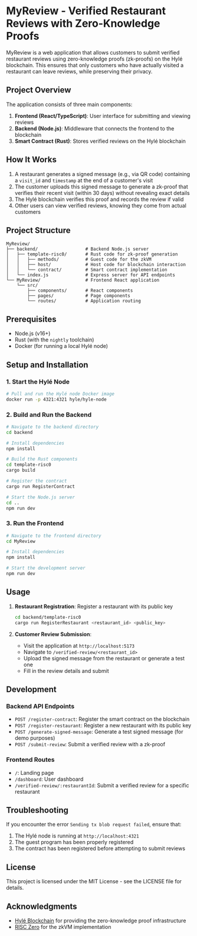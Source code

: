 # MyReview - Verified Restaurant Reviews with Zero-Knowledge Proofs

MyReview is a web application that allows customers to submit verified restaurant reviews using zero-knowledge proofs (zk-proofs) on the Hylé blockchain. This ensures that only customers who have actually visited a restaurant can leave reviews, while preserving their privacy.

## Project Overview

The application consists of three main components:

1. **Frontend (React/TypeScript)**: User interface for submitting and viewing reviews
2. **Backend (Node.js)**: Middleware that connects the frontend to the blockchain
3. **Smart Contract (Rust)**: Stores verified reviews on the Hylé blockchain

## How It Works

1. A restaurant generates a signed message (e.g., via QR code) containing a `visit_id` and `timestamp` at the end of a customer's visit
2. The customer uploads this signed message to generate a zk-proof that verifies their recent visit (within 30 days) without revealing exact details
3. The Hylé blockchain verifies this proof and records the review if valid
4. Other users can view verified reviews, knowing they come from actual customers

## Project Structure

```
MyReview/
├── backend/                  # Backend Node.js server
│   ├── template-risc0/       # Rust code for zk-proof generation
│   │   ├── methods/          # Guest code for the zkVM
│   │   ├── host/             # Host code for blockchain interaction
│   │   └── contract/         # Smart contract implementation
│   └── index.js              # Express server for API endpoints
└── MyReview/                 # Frontend React application
    └── src/
        ├── components/       # React components
        ├── pages/            # Page components
        └── routes/           # Application routing
```

## Prerequisites

- Node.js (v16+)
- Rust (with the `nightly` toolchain)
- Docker (for running a local Hylé node)

## Setup and Installation

### 1. Start the Hylé Node

```bash
# Pull and run the Hylé node Docker image
docker run -p 4321:4321 hyle/hyle-node
```

### 2. Build and Run the Backend

```bash
# Navigate to the backend directory
cd backend

# Install dependencies
npm install

# Build the Rust components
cd template-risc0
cargo build

# Register the contract
cargo run RegisterContract

# Start the Node.js server
cd ..
npm run dev
```

### 3. Run the Frontend

```bash
# Navigate to the frontend directory
cd MyReview

# Install dependencies
npm install

# Start the development server
npm run dev
```

## Usage

1. **Restaurant Registration**: Register a restaurant with its public key

   ```bash
   cd backend/template-risc0
   cargo run RegisterRestaurant <restaurant_id> <public_key>
   ```

2. **Customer Review Submission**:
   - Visit the application at `http://localhost:5173`
   - Navigate to `/verified-review/<restaurant_id>`
   - Upload the signed message from the restaurant or generate a test one
   - Fill in the review details and submit

## Development

### Backend API Endpoints

- `POST /register-contract`: Register the smart contract on the blockchain
- `POST /register-restaurant`: Register a new restaurant with its public key
- `POST /generate-signed-message`: Generate a test signed message (for demo purposes)
- `POST /submit-review`: Submit a verified review with a zk-proof

### Frontend Routes

- `/`: Landing page
- `/dashboard`: User dashboard
- `/verified-review/:restaurantId`: Submit a verified review for a specific restaurant

## Troubleshooting

If you encounter the error `Sending tx blob request failed`, ensure that:

1. The Hylé node is running at `http://localhost:4321`
2. The guest program has been properly registered
3. The contract has been registered before attempting to submit reviews

## License

This project is licensed under the MIT License - see the LICENSE file for details.

## Acknowledgments

- [Hylé Blockchain](https://github.com/Hyle-org/hyle) for providing the zero-knowledge proof infrastructure
- [RISC Zero](https://www.risczero.com/) for the zkVM implementation
